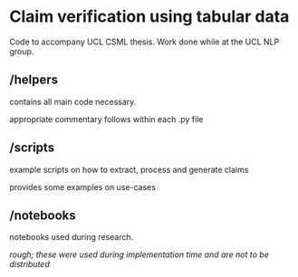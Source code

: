# Claim verification using tabular data

Code to accompany UCL CSML thesis. Work done while at the UCL NLP group.

## /helpers
contains all main code necessary.

appropriate commentary follows within each .py file

## /scripts
example scripts on how to extract, process and generate claims

provides some examples on use-cases

## /notebooks
notebooks used during research.

*rough; these were used during implementation time and are not to be distributed*
